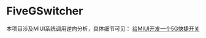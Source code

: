 # FiveGSwitcher

本项目涉及MIUI系统调用逆向分析，具体细节可见：
[给MIUI开发一个5G快捷开关](https://blog.csdn.net/ysy950803/article/details/107975344)
